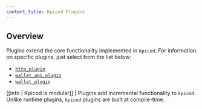 ```yaml
---
content_title: Kpicod Plugins
---
```


## Overview

Plugins extend the core functionality implemented in `kpicod`. For information on specific plugins, just select from the list below:

* [`http_plugin`](../../01_nodpico/03_plugins/http_plugin/index.md)
* [`wallet_api_plugin`](wallet_api_plugin/index.md)
* [`wallet_plugin`](wallet_plugin/index.md)

[[info | Kpicod is modular]]
| Plugins add incremental functionality to `kpicod`. Unlike runtime plugins, `kpicod` plugins are built at compile-time.
